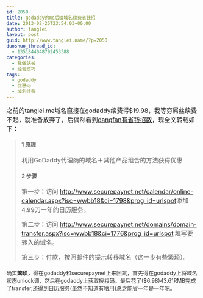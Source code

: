 ```yaml
---
id: 2050
title: godaddy的me后缀域名续费省钱招
date: 2013-02-25T23:54:03+00:00
author: tanglei
layout: post
guid: http://www.tanglei.name/?p=2050
duoshuo_thread_id:
  - 1351844048792453388
categories:
  - 我做站长
  - 经验技巧
tags:
  - godaddy
  - 优惠码
  - 域名续费
---
```

<font size="3">之前的tanglei.me域名直接在godaddy续费得$19.98，我等穷屌丝续费不起，就准备放弃了，后偶然看到</font>[<font size="3">dangfan有省钱招数</font>](http://dangfan.me/godaddy-me.html)<font size="3">，现全文转载如下：</font>

> #### 1 原理
> 
> <font size="3">利用GoDaddy代理商的域名＋其他产品组合的方法获得优惠</font>
> 
> #### 2 步骤
> 
> <font size="3">第一步：访问 </font>[<font size="3">http://www.securepaynet.net/calendar/online-calendar.aspx?isc=wwbb18&ci=1798&prog_id=urlspot</font>](http://www.securepaynet.net/calendar/online-calendar.aspx?isc=wwbb18&ci=1798&prog_id=urlspot)<font size="3">添加4.99刀一年的日历服务。</font>
> 
> <font size="3">第二步：访问 </font>[<font size="3">http://www.securepaynet.net/domains/domain-transfer.aspx?isc=wwbb18&ci=1776&prog_id=urlspot</font>](http://www.securepaynet.net/domains/domain-transfer.aspx?isc=wwbb18&ci=1776&prog_id=urlspot) <font size="3">填写要转入的域名。</font>
> 
> <font size="3">第三步：付款，按照邮件的提示转移域名（这一步有些繁琐）。</font>

#### <font color="#333333"><font style="font-weight: normal">确实<font style="font-weight: bold">繁琐，<font style="font-weight: normal">得在godaddy和securepaynet上来回跳</font></font>，首先得在godaddy上将域名状态unlock调，然后在godaddy上获取授权码。最后花了($6.98)43.61RMB完成了transfer,还得到日历服务(虽然不知道有啥用)总之能省一年是一年吧。</font></font>
